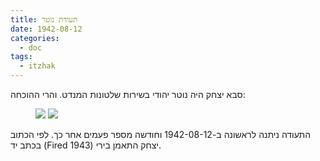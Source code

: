 ```yaml
---
title: תעודת נוטר
date: 1942-08-12
categories:
  - doc
tags:
  - itzhak
---
```


סבא יצחק היה נוטר יהודי בשירות שלטונות המנדט. והרי ההוכחה:

<figure class="half">
    <a  href="/haskindocs/assets/images/1942-08-12-special-constable-1.jpg">
    <img src="/haskindocs/assets/images/1942-08-12-special-constable-1.jpg"></a>
    <a  href="/haskindocs/assets/images/1942-08-12-special-constable-2.jpg">
    <img src="/haskindocs/assets/images/1942-08-12-special-constable-2.jpg"></a>
</figure>

התעודה ניתנה לראשונה ב-1942-08-12
וחודשה מספר פעמים אחר כך.
לפי הכתוב בכתב יד (Fired 1943) יצחק התאמן בירי.
